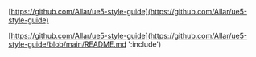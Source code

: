 [https://github.com/Allar/ue5-style-guide](https://github.com/Allar/ue5-style-guide)

[https://github.com/Allar/ue5-style-guide](https://github.com/Allar/ue5-style-guide/blob/main/README.md ':include')
